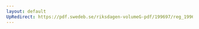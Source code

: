 ```yaml
---
layout: default
UpRedirect: https://pdf.swedeb.se/riksdagen-volumeG-pdf/199697/reg_199697/reg_199697_0187.pdf
---
```

